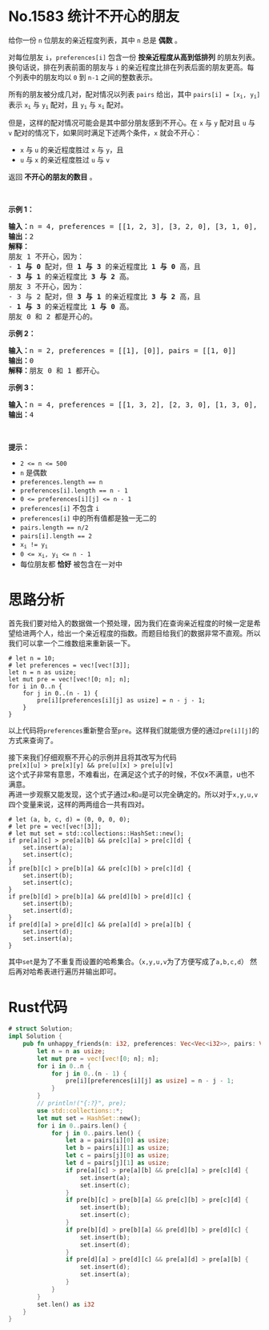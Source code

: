 # No.1583 统计不开心的朋友
<p>给你一份 <code>n</code> 位朋友的亲近程度列表，其中 <code>n</code> 总是 <strong>偶数</strong> 。</p>

<p>对每位朋友 <code>i</code>，<code>preferences[i]</code> 包含一份 <strong>按亲近程度从高</strong><strong>到低排列</strong> 的朋友列表。换句话说，排在列表前面的朋友与 <code>i</code> 的亲近程度比排在列表后面的朋友更高。每个列表中的朋友均以 <code>0</code> 到 <code>n-1</code> 之间的整数表示。</p>

<p>所有的朋友被分成几对，配对情况以列表 <code>pairs</code> 给出，其中 <code>pairs[i] = [x<sub>i</sub>, y<sub>i</sub>]</code> 表示 <code>x<sub>i</sub></code> 与 <code>y<sub>i</sub></code> 配对，且 <code>y<sub>i</sub></code> 与 <code>x<sub>i</sub></code> 配对。</p>

<p>但是，这样的配对情况可能会是其中部分朋友感到不开心。在 <code>x</code> 与 <code>y</code> 配对且 <code>u</code> 与 <code>v</code> 配对的情况下，如果同时满足下述两个条件，<code>x</code> 就会不开心：</p>

<ul>
	<li><code>x</code> 与 <code>u</code> 的亲近程度胜过 <code>x</code> 与 <code>y</code>，且</li>
	<li><code>u</code> 与 <code>x</code> 的亲近程度胜过 <code>u</code> 与 <code>v</code></li>
</ul>

<p>返回 <strong>不开心的朋友的数目</strong> 。</p>

<p>&nbsp;</p>

<p><strong>示例 1：</strong></p>

<pre><strong>输入：</strong>n = 4, preferences = [[1, 2, 3], [3, 2, 0], [3, 1, 0], [1, 2, 0]], pairs = [[0, 1], [2, 3]]
<strong>输出：</strong>2
<strong>解释：</strong>
朋友 1 不开心，因为：
- <strong>1 与 0 </strong>配对，但 <strong>1 与 3</strong> 的亲近程度比 <strong>1 与 0</strong> 高，且
- <strong>3 与 1</strong> 的亲近程度比 <strong>3 与 2</strong> 高。
朋友 3 不开心，因为：
- 3 与 2 配对，但 <strong>3 与 1</strong> 的亲近程度比 <strong>3 与 2</strong> 高，且
- <strong>1 与 3</strong> 的亲近程度比 <strong>1 与 0</strong> 高。
朋友 0 和 2 都是开心的。
</pre>

<p><strong>示例 2：</strong></p>

<pre><strong>输入：</strong>n = 2, preferences = [[1], [0]], pairs = [[1, 0]]
<strong>输出：</strong>0
<strong>解释：</strong>朋友 0 和 1 都开心。
</pre>

<p><strong>示例 3：</strong></p>

<pre><strong>输入：</strong>n = 4, preferences = [[1, 3, 2], [2, 3, 0], [1, 3, 0], [0, 2, 1]], pairs = [[1, 3], [0, 2]]
<strong>输出：</strong>4
</pre>

<p>&nbsp;</p>

<p><strong>提示：</strong></p>

<ul>
	<li><code>2 &lt;= n &lt;= 500</code></li>
	<li><code>n</code> 是偶数</li>
	<li><code>preferences.length&nbsp;== n</code></li>
	<li><code>preferences[i].length&nbsp;== n - 1</code></li>
	<li><code>0 &lt;= preferences[i][j] &lt;= n - 1</code></li>
	<li><code>preferences[i]</code> 不包含 <code>i</code></li>
	<li><code>preferences[i]</code> 中的所有值都是独一无二的</li>
	<li><code>pairs.length&nbsp;== n/2</code></li>
	<li><code>pairs[i].length&nbsp;== 2</code></li>
	<li><code>x<sub>i</sub> != y<sub>i</sub></code></li>
	<li><code>0 &lt;= x<sub>i</sub>, y<sub>i</sub>&nbsp;&lt;= n - 1</code></li>
	<li>每位朋友都 <strong>恰好</strong> 被包含在一对中</li>
</ul>

# 思路分析
首先我们要对给入的数据做一个预处理，因为我们在查询亲近程度的时候一定是希望给进两个人，给出一个亲近程度的指数。而题目给我们的数据非常不直观。所以我们可以拿一个二维数组来重新装一下。
```rust,no_run,noplayground
# let n = 10;
# let preferences = vec![vec![3]];
let n = n as usize;
let mut pre = vec![vec![0; n]; n];
for i in 0..n {
    for j in 0..(n - 1) {
        pre[i][preferences[i][j] as usize] = n - j - 1;
    }
}
```
以上代码将`preferences`重新整合至`pre`。这样我们就能很方便的通过`pre[i][j]`的方式来查询了。

接下来我们仔细观察不开心的示例并且将其改写为代码  
`pre[x][u] > pre[x][y] && pre[u][x] > pre[u][v]`  
这个式子非常有意思，不难看出，在满足这个式子的时候，不仅x不满意，u也不满意。  
再进一步观察又能发现，这个式子通过`x`和`u`是可以完全确定的。所以对于`x,y,u,v`四个变量来说，这样的两两组合一共有四对。
```rust,no_run,noplayground
# let (a, b, c, d) = (0, 0, 0, 0);
# let pre = vec![vec![3]];
# let mut set = std::collections::HashSet::new();
if pre[a][c] > pre[a][b] && pre[c][a] > pre[c][d] {
    set.insert(a);
    set.insert(c);
}
if pre[b][c] > pre[b][a] && pre[c][b] > pre[c][d] {
    set.insert(b);
    set.insert(c);
}
if pre[b][d] > pre[b][a] && pre[d][b] > pre[d][c] {
    set.insert(b);
    set.insert(d);
}
if pre[d][a] > pre[d][c] && pre[a][d] > pre[a][b] {
    set.insert(d);
    set.insert(a);
}
```
其中`set`是为了不重复而设置的哈希集合。（`x,y,u,v`为了方便写成了`a,b,c,d`）
然后再对哈希表进行遍历并输出即可。
# Rust代码
```rust
# struct Solution;
impl Solution {
    pub fn unhappy_friends(n: i32, preferences: Vec<Vec<i32>>, pairs: Vec<Vec<i32>>) -> i32 {
        let n = n as usize;
        let mut pre = vec![vec![0; n]; n];
        for i in 0..n {
            for j in 0..(n - 1) {
                pre[i][preferences[i][j] as usize] = n - j - 1;
            }
        }
        // println!("{:?}", pre);
        use std::collections::*;
        let mut set = HashSet::new();
        for i in 0..pairs.len() {
            for j in 0..pairs.len() {
                let a = pairs[i][0] as usize;
                let b = pairs[i][1] as usize;
                let c = pairs[j][0] as usize;
                let d = pairs[j][1] as usize;
                if pre[a][c] > pre[a][b] && pre[c][a] > pre[c][d] {
                    set.insert(a);
                    set.insert(c);
                }
                if pre[b][c] > pre[b][a] && pre[c][b] > pre[c][d] {
                    set.insert(b);
                    set.insert(c);
                }
                if pre[b][d] > pre[b][a] && pre[d][b] > pre[d][c] {
                    set.insert(b);
                    set.insert(d);
                }
                if pre[d][a] > pre[d][c] && pre[a][d] > pre[a][b] {
                    set.insert(d);
                    set.insert(a);
                }
            }
        }
        set.len() as i32
    }
}
```
